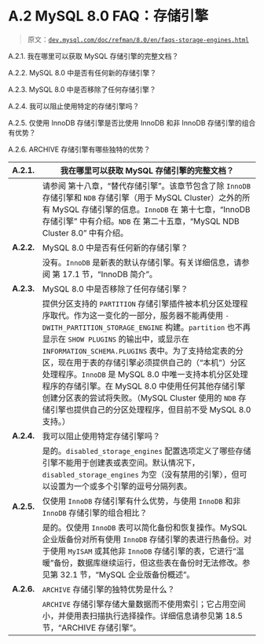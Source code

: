 # A.2 MySQL 8.0 FAQ：存储引擎

> 原文：[`dev.mysql.com/doc/refman/8.0/en/faqs-storage-engines.html`](https://dev.mysql.com/doc/refman/8.0/en/faqs-storage-engines.html)

A.2.1\. 我在哪里可以获取 MySQL 存储引擎的完整文档？

A.2.2\. MySQL 8.0 中是否有任何新的存储引擎？

A.2.3\. MySQL 8.0 中是否移除了任何存储引擎？

A.2.4\. 我可以阻止使用特定的存储引擎吗？

A.2.5\. 仅使用 InnoDB 存储引擎是否比使用 InnoDB 和非 InnoDB 存储引擎的组合有优势？

A.2.6\. ARCHIVE 存储引擎有哪些独特的优势？

| **A.2.1.** | 我在哪里可以获取 MySQL 存储引擎的完整文档？ |
| --- | --- |
|  | 请参阅 第十八章，“替代存储引擎”。该章节包含了除 `InnoDB` 存储引擎和 `NDB` 存储引擎（用于 MySQL Cluster）之外的所有 MySQL 存储引擎的信息。`InnoDB` 在 第十七章，“InnoDB 存储引擎” 中有介绍。`NDB` 在 第二十五章，“MySQL NDB Cluster 8.0” 中有介绍。 |
| **A.2.2.** | MySQL 8.0 中是否有任何新的存储引擎？ |
|  | 没有。`InnoDB` 是新表的默认存储引擎。有关详细信息，请参阅 第 17.1 节，“InnoDB 简介”。 |
| **A.2.3.** | MySQL 8.0 中是否移除了任何存储引擎？ |
|  | 提供分区支持的 `PARTITION` 存储引擎插件被本机分区处理程序取代。作为这一变化的一部分，服务器不能再使用 `-DWITH_PARTITION_STORAGE_ENGINE` 构建。`partition` 也不再显示在 `SHOW PLUGINS` 的输出中，或显示在 `INFORMATION_SCHEMA.PLUGINS` 表中。为了支持给定表的分区，现在用于表的存储引擎必须提供自己的（“本机”）分区处理程序。`InnoDB` 是 MySQL 8.0 中唯一支持本机分区处理程序的存储引擎。在 MySQL 8.0 中使用任何其他存储引擎创建分区表的尝试将失败。（MySQL Cluster 使用的 `NDB` 存储引擎也提供自己的分区处理程序，但目前不受 MySQL 8.0 支持。） |
| **A.2.4.** | 我可以阻止使用特定存储引擎吗？ |
|  | 是的。`disabled_storage_engines` 配置选项定义了哪些存储引擎不能用于创建表或表空间。默认情况下，`disabled_storage_engines` 为空（没有禁用的引擎），但可以设置为一个或多个引擎的逗号分隔列表。 |
| **A.2.5.** | 仅使用 `InnoDB` 存储引擎有什么优势，与使用 `InnoDB` 和非 `InnoDB` 存储引擎的组合相比？ |
|  | 是的。仅使用 `InnoDB` 表可以简化备份和恢复操作。MySQL 企业版备份对所有使用 `InnoDB` 存储引擎的表进行热备份。对于使用 `MyISAM` 或其他非 `InnoDB` 存储引擎的表，它进行“温暖”备份，数据库继续运行，但这些表在备份时无法修改。参见第 32.1 节，“MySQL 企业版备份概述”。 |
| **A.2.6.** | `ARCHIVE` 存储引擎的独特优势是什么？ |
|  | `ARCHIVE` 存储引擎存储大量数据而不使用索引；它占用空间小，并使用表扫描执行选择操作。详细信息请参见第 18.5 节，“ARCHIVE 存储引擎”。 |
